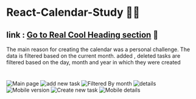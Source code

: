 # React-Calendar-Study 🎡🎨
## link : [Go to Real Cool Heading section](#https://60c76095ebfb71a50b046d23--react-calendar-luckmer.netlify.app/)  🎃

The main reason for creating the calendar was a personal challenge. The data is filtered based on the current month.
added , deleted tasks are filtered based on the day, month and year in which they were created  

#

![Main page](https://i.imgur.com/v73bFnC.png)
![add new task ](https://i.imgur.com/cPqFd7L.png)
![Filtered By month](https://i.imgur.com/aFbh2E2.png)
![details](https://i.imgur.com/eRo2JUD.png)
![Mobile version](https://i.imgur.com/rb2gCfG.png)
![Create new task ](https://i.imgur.com/8GwpwJc.png)
![Mobile details](https://i.imgur.com/flCWqXN.png)



